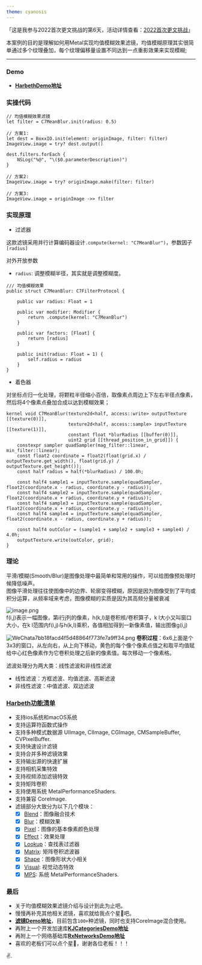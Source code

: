 ```yaml
---
theme: cyanosis
---
```

「这是我参与2022首次更文挑战的第6天，活动详情查看：[2022首次更文挑战](https://juejin.cn/post/7162096952883019783?utm_source=push&utm_medium=web&utm_campaign=jinshijihua02)」

本案例的目的是理解如何用Metal实现均值模糊效果滤镜，均值模糊原理其实很简单通过多个纹理叠加，每个纹理偏移量设置不同达到一点重影效果来实现模糊;

---

### Demo

- [**HarbethDemo地址**](https://github.com/yangKJ/Harbeth)

### 实操代码

```
// 均值模糊效果滤镜
let filter = C7MeanBlur.init(radius: 0.5)

// 方案1:
let dest = BoxxIO.init(element: originImage, filter: filter)
ImageView.image = try? dest.output()

dest.filters.forEach {
    NSLog("%@", "\($0.parameterDescription)")
}

// 方案2:
ImageView.image = try? originImage.make(filter: filter)

// 方案3:
ImageView.image = originImage ->> filter
```

### 实现原理

- 过滤器

这款滤镜采用并行计算编码器设计`.compute(kernel: "C7MeanBlur")`，参数因子`[radius]`

对外开放参数
- `radius`: 调整模糊半径，其实就是调整模糊度。

```
/// 均值模糊效果
public struct C7MeanBlur: C7FilterProtocol {
    
    public var radius: Float = 1
    
    public var modifier: Modifier {
        return .compute(kernel: "C7MeanBlur")
    }
    
    public var factors: [Float] {
        return [radius]
    }
    
    public init(radius: Float = 1) {
        self.radius = radius
    }
}
```

- 着色器

对坐标点归一化处理，将颗粒半径缩小百倍，取像素点周边上下左右半径点像素，然后将4个像素点叠加合成以达到模糊效果；

```
kernel void C7MeanBlur(texture2d<half, access::write> outputTexture [[texture(0)]],
                       texture2d<half, access::sample> inputTexture [[texture(1)]],
                       constant float *blurRadius [[buffer(0)]],
                       uint2 grid [[thread_position_in_grid]]) {
    constexpr sampler quadSampler(mag_filter::linear, min_filter::linear);
    const float2 coordinate = float2(float(grid.x) / outputTexture.get_width(), float(grid.y) / outputTexture.get_height());
    const half radius = half(*blurRadius) / 100.0h;
    
    const half4 sample1 = inputTexture.sample(quadSampler, float2(coordinate.x - radius, coordinate.y - radius));
    const half4 sample2 = inputTexture.sample(quadSampler, float2(coordinate.x + radius, coordinate.y + radius));
    const half4 sample3 = inputTexture.sample(quadSampler, float2(coordinate.x + radius, coordinate.y - radius));
    const half4 sample4 = inputTexture.sample(quadSampler, float2(coordinate.x - radius, coordinate.y + radius));
    
    const half4 outColor = (sample1 + sample2 + sample3 + sample4) / 4.0h;
    outputTexture.write(outColor, grid);
}
```

### 理论
平滑/模糊(Smooth/Blur)是图像处理中最简单和常用的操作，可以给图像预处理时候降低噪声。  
图像平滑处理往往使图像中的边界、轮廓变得模糊，原因是因为图像受到了平均或积分运算，从频率域来考虑，图像模糊的实质是因为其高频分量被衰减

![image.png](https://p1-juejin.byteimg.com/tos-cn-i-k3u1fbpfcp/619026d174714847beef69f1804a5d53~tplv-k3u1fbpfcp-watermark.image)  
f(i,j)表示一幅图像，第i行j列的像素，h(k,l)是卷积核/卷积算子，k l大小又叫窗口大小，在k l范围内f(i,j)与h(k,l)乘积，各值相加得到一新像素值，输出图像g(i,j)

![WeChata7bb18facd4f5d48864f773fe7a9ff34.png](https://p6-juejin.byteimg.com/tos-cn-i-k3u1fbpfcp/3a36791e57a34914a8831a8c51ad713e~tplv-k3u1fbpfcp-watermark.image)
**卷积过程**：6x6上面是个3x3的窗口，从左向右，从上向下移动，黄色的每个像个像素点值之和取平均值赋给中心红色像素作为它卷积处理之后新的像素值。每次移动一个像素格。

滤波处理分为两大类：线性滤波和非线性滤波

- 线性滤波：方框滤波、均值滤波、高斯滤波  
- 非线性滤波：中值滤波、双边滤波

### [Harbeth功能清单](https://github.com/yangKJ/Harbeth)

- 支持ios系统和macOS系统
- 支持运算符函数式操作
- 支持多种模式数据源 UIImage, CIImage, CGImage, CMSampleBuffer, CVPixelBuffer.
- 支持快速设计滤镜
- 支持合并多种滤镜效果
- 支持输出源的快速扩展
- 支持相机采集特效
- 支持视频添加滤镜特效
- 支持矩阵卷积
- 支持使用系统 MetalPerformanceShaders.
- 支持兼容 CoreImage.
- 滤镜部分大致分为以下几个模块：
   - [x] [Blend](https://github.com/yangKJ/Harbeth/tree/master/Sources/Compute/Blend)：图像融合技术
   - [x] [Blur](https://github.com/yangKJ/Harbeth/tree/master/Sources/Compute/Blur)：模糊效果
   - [x] [Pixel](https://github.com/yangKJ/Harbeth/tree/master/Sources/Compute/ColorProcess)：图像的基本像素颜色处理
   - [x] [Effect](https://github.com/yangKJ/Harbeth/tree/master/Sources/Compute/Effect)：效果处理
   - [x] [Lookup](https://github.com/yangKJ/Harbeth/tree/master/Sources/Compute/Lookup)：查找表过滤器
   - [x] [Matrix](https://github.com/yangKJ/Harbeth/tree/master/Sources/Compute/Matrix): 矩阵卷积滤波器
   - [x] [Shape](https://github.com/yangKJ/Harbeth/tree/master/Sources/Compute/Shape)：图像形状大小相关
   - [x] [Visual](https://github.com/yangKJ/Harbeth/tree/master/Sources/Compute/Visual): 视觉动态特效
   - [x] [MPS](https://github.com/yangKJ/Harbeth/tree/master/Sources/Compute/MPS): 系统 MetalPerformanceShaders.

### 最后

- 关于均值模糊效果滤镜介绍与设计到此为止吧。
- 慢慢再补充其他相关滤镜，喜欢就给我点个星🌟吧。
- [**滤镜Demo地址**](https://github.com/yangKJ/Harbeth)，目前包含`100+`种滤镜，同时也支持CoreImage混合使用。
- 再附上一个开发加速库[**KJCategoriesDemo地址**](https://github.com/yangKJ/KJCategories)
- 再附上一个网络基础库[**RxNetworksDemo地址**](https://github.com/yangKJ/RxNetworks)
- 喜欢的老板们可以点个星🌟，谢谢各位老板！！！

✌️.
